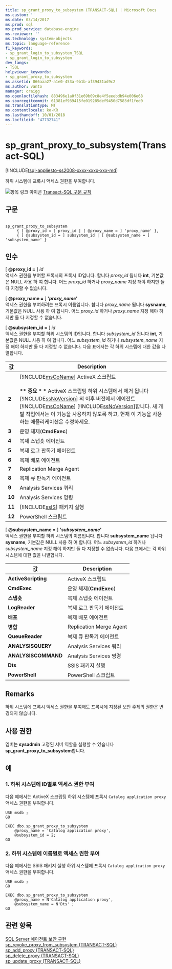 ```yaml
---
title: sp_grant_proxy_to_subsystem (TRANSACT-SQL) | Microsoft Docs
ms.custom: ''
ms.date: 03/14/2017
ms.prod: sql
ms.prod_service: database-engine
ms.reviewer: ''
ms.technology: system-objects
ms.topic: language-reference
f1_keywords:
- sp_grant_login_to_subsystem_TSQL
- sp_grant_login_to_subsystem
dev_langs:
- TSQL
helpviewer_keywords:
- sp_grant_proxy_to_subsystem
ms.assetid: 866aaa27-a1e0-453a-9b1b-af39431ad9c2
ms.author: vanto
manager: craigg
ms.openlocfilehash: 883496e1a0f31e69b09c8e4f5eeebdb94e006e68
ms.sourcegitcommit: 61381ef939415fe019285def9450d7583df1fed0
ms.translationtype: MT
ms.contentlocale: ko-KR
ms.lasthandoff: 10/01/2018
ms.locfileid: "47732741"
---
```

# <a name="spgrantproxytosubsystem-transact-sql"></a>sp_grant_proxy_to_subsystem(Transact-SQL)
[!INCLUDE[tsql-appliesto-ss2008-xxxx-xxxx-xxx-md](../../includes/tsql-appliesto-ss2008-xxxx-xxxx-xxx-md.md)]

  하위 시스템에 프록시 액세스 권한을 부여합니다.  
  
 ![항목 링크 아이콘](../../database-engine/configure-windows/media/topic-link.gif "항목 링크 아이콘") [Transact-SQL 구문 규칙](../../t-sql/language-elements/transact-sql-syntax-conventions-transact-sql.md)  
  
## <a name="syntax"></a>구문  
  
```  
  
sp_grant_proxy_to_subsystem  
     { [ @proxy_id = ] proxy_id | [ @proxy_name = ] 'proxy_name' },  
     { [ @subsystem_id = ] subsystem_id | [ @subsystem_name = ] 'subsystem_name' }  
```  
  
## <a name="arguments"></a>인수  
 [ **@proxy_id =** ] *id*  
 액세스 권한을 부여할 프록시의 프록시 ID입니다. 합니다 *proxy_id* 됩니다 **int**, 기본값은 NULL 사용 하 여 합니다. 어느 *proxy_id* 하거나 *proxy_name* 지정 해야 하지만 둘 다 지정할 수 없습니다.  
  
 [ **@proxy_name =** ] **'***proxy_name***'**  
 액세스 권한을 부여하려는 프록시 이름입니다. 합니다 *proxy_name* 됩니다 **sysname**, 기본값은 NULL 사용 하 여 합니다. 어느 *proxy_id* 하거나 *proxy_name* 지정 해야 하지만 둘 다 지정할 수 없습니다.  
  
 [ **@subsystem_id =** ] *id*  
 액세스 권한을 부여할 하위 시스템의 ID입니다. 합니다 *subsystem_id* 됩니다 **int**, 기본값은 NULL 사용 하 여 합니다. 어느 *subsystem_id* 하거나 *subsystem_name* 지정 해야 하지만 둘 다 지정할 수 없습니다. 다음 표에서는 각 하위 시스템에 대한 값을 나열합니다.  
  
|값|Description|  
|-----------|-----------------|  
|**2**|[!INCLUDE[msCoName](../../includes/msconame-md.md)] ActiveX 스크립트<br /><br /> **\*\* 중요 \* \***  ActiveX 스크립팅 하위 시스템에서 제거 됩니다 [!INCLUDE[ssNoVersion](../../includes/ssnoversion-md.md)] 의 이후 버전에서 에이전트 [!INCLUDE[msCoName](../../includes/msconame-md.md)] [!INCLUDE[ssNoVersion](../../includes/ssnoversion-md.md)]합니다. 새 개발 작업에서는 이 기능을 사용하지 않도록 하고, 현재 이 기능을 사용하는 애플리케이션은 수정하세요.|  
|**3**|운영 체제(**CmdExec**)|  
|**4**|복제 스냅숏 에이전트|  
|**5**|복제 로그 판독기 에이전트|  
|**6**|복제 배포 에이전트|  
|**7**|Replication Merge Agent|  
|**8**|복제 큐 판독기 에이전트|  
|**9**|Analysis Services 쿼리|  
|**10**|Analysis Services 명령|  
|**11**|[!INCLUDE[ssIS](../../includes/ssis-md.md)] 패키지 실행|  
|**12**|PowerShell 스크립트|  
  
 [ **@subsystem_name =** ] **'***subsystem_name***'**  
 액세스 권한을 부여할 하위 시스템의 이름입니다. 합니다 **subsystem_name** 됩니다 **sysname**, 기본값은 NULL 사용 하 여 합니다. 어느 *subsystem_id* 하거나 *subsystem_name* 지정 해야 하지만 둘 다 지정할 수 없습니다. 다음 표에서는 각 하위 시스템에 대한 값을 나열합니다.  
  
|값|Description|  
|-----------|-----------------|  
|**ActiveScripting**|ActiveX 스크립트|  
|**CmdExec**|운영 체제(**CmdExec**)|  
|**스냅숏**|복제 스냅숏 에이전트|  
|**LogReader**|복제 로그 판독기 에이전트|  
|**배포**|복제 배포 에이전트|  
|**병합**|Replication Merge Agent|  
|**QueueReader**|복제 큐 판독기 에이전트|  
|**ANALYSISQUERY**|Analysis Services 쿼리|  
|**ANALYSISCOMMAND**|Analysis Services 명령|  
|**Dts**|SSIS 패키지 실행|  
|**PowerShell**|PowerShell 스크립트|  
  
## <a name="remarks"></a>Remarks  
 하위 시스템에 프록시 액세스 권한을 부여해도 프록시에 지정된 보안 주체의 권한은 변경되지 않습니다.  
  
## <a name="permissions"></a>사용 권한  
 멤버는 **sysadmin** 고정된 서버 역할을 실행할 수 있습니다 **sp_grant_proxy_to_subsystem**합니다.  
  
## <a name="examples"></a>예  
  
### <a name="a-granting-access-to-a-subsystem-by-id"></a>1. 하위 시스템에 ID별로 액세스 권한 부여  
 다음 예에서는 ActiveX 스크립팅 하위 시스템에 프록시 `Catalog application proxy` 액세스 권한을 부여합니다.  
  
```  
USE msdb ;  
GO  
  
EXEC dbo.sp_grant_proxy_to_subsystem  
    @proxy_name = 'Catalog application proxy',  
    @subsystem_id = 2;  
GO  
```  
  
### <a name="b-granting-access-to-a-subsystem-by-name"></a>2. 하위 시스템에 이름별로 액세스 권한 부여  
 다음 예에서는 SSIS 패키지 실행 하위 시스템에 프록시 `Catalog application proxy` 액세스 권한을 부여합니다.  
  
```  
USE msdb ;  
GO  
  
EXEC dbo.sp_grant_proxy_to_subsystem  
    @proxy_name = N'Catalog application proxy',  
    @subsystem_name = N'Dts' ;  
GO  
```  
  
## <a name="see-also"></a>관련 항목  
 [SQL Server 에이전트 보안 구현](../../ssms/agent/implement-sql-server-agent-security.md)   
 [sp_revoke_proxy_from_subsystem &#40;TRANSACT-SQL&#41;](../../relational-databases/system-stored-procedures/sp-revoke-proxy-from-subsystem-transact-sql.md)   
 [sp_add_proxy &#40;TRANSACT-SQL&#41;](../../relational-databases/system-stored-procedures/sp-add-proxy-transact-sql.md)   
 [sp_delete_proxy &#40;TRANSACT-SQL&#41;](../../relational-databases/system-stored-procedures/sp-delete-proxy-transact-sql.md)   
 [sp_update_proxy &#40;TRANSACT-SQL&#41;](../../relational-databases/system-stored-procedures/sp-update-proxy-transact-sql.md)  
  
  
